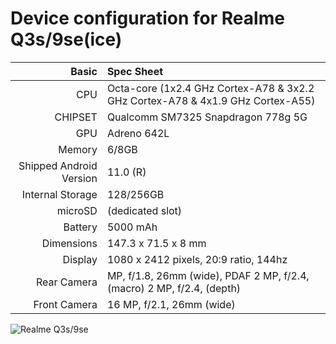 Device configuration for Realme Q3s/9se(ice)
==================================

Basic   | Spec Sheet
-------:|:-------------------------
CPU     | Octa-core (1x2.4 GHz Cortex-A78 & 3x2.2 GHz Cortex-A78 & 4x1.9 GHz Cortex-A55)
CHIPSET | Qualcomm SM7325 Snapdragon 778g 5G
GPU     | Adreno 642L
Memory  | 6/8GB
Shipped Android Version | 11.0 (R)
Internal Storage | 128/256GB
microSD | (dedicated slot)
Battery | 5000 mAh
Dimensions | 147.3 x 71.5 x 8 mm 
Display | 1080 x 2412 pixels, 20:9 ratio, 144hz
Rear Camera  | MP, f/1.8, 26mm (wide), PDAF 2 MP, f/2.4, (macro) 2 MP, f/2.4, (depth)
Front Camera | 16 MP, f/2.1, 26mm (wide)

![Realme Q3s/9se](https://fdn2.gsmarena.com/vv/pics/realme/realme-9-5g-speed-edition-2.jpg)
